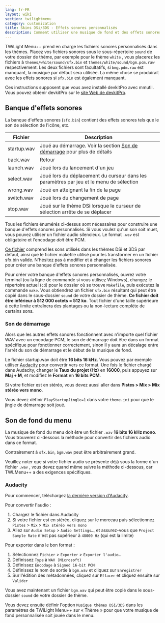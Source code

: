 ```yaml
---
lang: fr-FR
layout: wiki
section: twilightmenu
category: customization
title: Skins DSi/3DS - Effets sonores personnalisés
description: Comment utiliser une musique de fond et des effets sonores personnalisés dans les skins DSi et 3DS pour TWiLight Menu++
---
```


TWiLight Menu++ prend en charge les fichiers sonores personnalisés dans les thèmes. Placez vos fichiers sonores sous le sous-répertoire `sound` de votre dossier de thème, par exemple pour le thème `white` , vous placerez les fichiers à `themes/white/sound/sfx.bin` et `themes/white/sound/bgm.pcm.raw` respectivement. Les deux fichiers sont facultatifs, si `bmg.pdm.raw` est manquant, la musique par défaut sera utilisée. La même chose se produirait avec les effets sonores si `sfx.bin` est également manquant.

Ces instructions supposent que vous avez installé devkitPro avec mmutil. Vous pouvez obtenir devkitPro sur le [site Web de devkitPro](https://devkitpro.org/wiki/Getting_Started).

## Banque d'effets sonores
La banque d'effets sonores (`sfx.bin`) contient des effets sonores tels que le son de sélection de l'icône, etc.

| Fichier     | Description                                                                                |
| ----------- | ------------------------------------------------------------------------------------------ |
| startup.wav | Joué au démarrage. Voir la section [Son de démarrage](#startup-sound) pour plus de détails |
| back.wav    | Retour                                                                                     |
| launch.wav  | Joué lors du lancement d'un jeu                                                            |
| select.wav  | Joué lors du déplacement du curseur dans les paramètres par jeu et le menu de sélection    |
| wrong.wav   | Joué en atteignant la fin de la page                                                       |
| switch.wav  | Joué lors du changement de page                                                            |
| stop.wav    | Joué sur le thème DSi lorsque le curseur de sélection arrête de se déplacer                |

Tous les fichiers énumérés ci-dessus sont nécessaires pour construire une banque d'effets sonores personnalisés. Si vous voulez qu'un son soit muet, vous pouvez utiliser un fichier audio silencieux. Le format `.wav` est obligatoire et l'encodage *doit* être PCM.

[Ce fichier](/assets/files/sfx-example.zip) comprend les sons utilisés dans les thèmes DSi et 3DS par défaut, ainsi que le fichier makefile utilisé pour les transformer en un fichier sfx.bin valide. N'hésitez pas à modifier et à changer les fichiers sonores pour créer une banque d'effets sonores personnalisée.

Pour créer votre banque d'effets sonores personnalisés, ouvrez votre terminal (ou la ligne de commande si vous utilisez Windows), changez le répertoire actuel (`cd`) pour le dossier où se trouve `Makefile`, puis exécutez la commande `make`. Vous obtiendrez un fichier `sfx.bin` résultant qui peut être copié dans le sous-dossier `sound` de votre dossier de thème. **Ce fichier doit être inférieur à 512 000 octets = 512 ko**. Tout fichier d'une taille supérieure à cette limite entraînera des plantages ou la non-lecture complète de certains sons.

### Son de démarrage
Alors que les autres effets sonores fonctionnent avec n'importe quel fichier WAV avec un encodage PCM, le son de démarrage doit être dans un format spécifique pour fonctionner correctement, sinon il y aura un décalage entre l'arrêt du son de démarrage et le début de la musique de fond.

Le fichier startup.wav doit être **16 bits 16 kHz**. Vous pouvez par exemple utiliser [Audacity](https://github.com/audacity/audacity/releases/latest) pour convertir vers ce format. Une fois le fichier chargé dans Audacity, changer le **Taux du projet (Hz)** en **16000**, puis appuyez sur **Maj + M**, et modifiez le **Format** en **16 bits PCM**.

Si votre fichier est en stéréo, vous devez aussi aller dans **Pistes > Mix > Mix stéréo vers mono**.

Vous devez définir `PlayStartupJingle=1` dans votre `theme.ini` pour que le jingle de démarrage soit joué.


## Son de fond du menu
La musique de fond du menu doit être un fichier `.wav` **16 bits 16 kHz mono**. Vous trouverez ci-dessous la méthode pour convertir des fichiers audio dans ce format.

Contrairement à `sfx.bin`, `bgm.wav` peut être arbitrairement grand.

Veuillez noter que si votre fichier audio se présente déjà sous la forme d'un fichier `.wav` , vous devez quand même suivre la méthode ci-dessous, car TWLMenu++ a des exigences spécifiques.

### Audacity
Pour commencer, téléchargez [la dernière version d'Audacity](https://github.com/audacity/audacity/releases/latest).

Pour convertir l'audio :
1. Chargez le fichier dans Audacity
1. Si votre fichier est en stéréo, cliquez sur le morceau puis sélectionnez `Pistes` > `Mix` > `Mix stéréo vers mono`
1. Allez sur `Audio Setup` > `Audio Settings…`, et assurez-vous que `Project Sample Rate` n'est pas supérieur à `48000 Hz` (qui est la limite)

Pour exporter dans le bon format :
1. Sélectionnez `Fichier` > `Exporter` > `Exporter l'audio…`
1. Définissez `Type` à `WAV (Microsoft)`
1. Définissez `Encodage` à `Signed 16-bit PCM`
1. Définissez le nom de sortie à `bgm.wav` et cliquez sur `Enregistrer`
1. Sur l'édition des métadonnées, cliquez sur `Effacer` et cliquez ensuite sur `Valider`

Vous avez maintenant un fichier `bgm.wav` qui peut être copié dans le sous-dossier `sound` de votre dossier de thème.

 Vous devez ensuite définir l'option `Musique thèmes DSi/3DS` dans les paramètres de TWiLight Menu++ sur « Thème » pour que votre musique de fond personnalisée soit jouée dans le menu.
